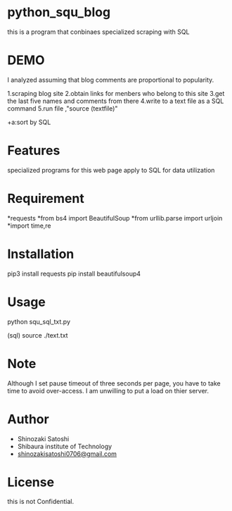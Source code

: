 # python_squ_blog

this is a program that conbinaes specialized scraping with SQL
 
# DEMO
 I analyzed assuming that blog comments are proportional to popularity.
 
1.scraping blog site
2.obtain links for menbers who belong to this site
3.get the last five names and comments from there
4.write to a text file as a SQL command
5.run file ,"source (textfile)"

+a:sort by SQL
 
# Features
 
specialized programs for this web page
apply to SQL for data utilization

 
# Requirement

*requests
*from bs4 import BeautifulSoup
*from urllib.parse import urljoin
*import time,re
 
# Installation
 
pip3 install requests
pip install beautifulsoup4
 
# Usage
 
python squ_sql_txt.py

(sql)
source ./text.txt
 
# Note
 
Although I set pause timeout of three seconds per page, you have to take time to avoid over-access.
I am unwilling to put a load on thier server.
 
# Author
 
 
* Shinozaki Satoshi
* Shibaura institute of Technology
* shinozakisatoshi0706@gmail.com
 
# License

this is not Confidential.
